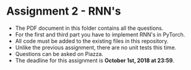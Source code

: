 # Assignment 2 - RNN's

- The PDF document in this folder contains all the questions. 
- For the first and third part you have to implement RNN's in PyTorch. 
- All code must be added to the existing files in this repository. 
- Unlike the previous assignment, there are no unit tests this time.  
- Questions can be asked on Piazza.
- The deadline for this assignment is **October 1st, 2018 at 23:59**.
